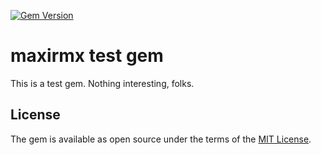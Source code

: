 [![Gem Version](https://badge.fury.io/rb/maxirmx_test_gem.svg)](https://badge.fury.io/rb/maxirmx_test_gem)

# maxirmx test gem

This is a test gem. Nothing interesting, folks.

## License

The gem is available as open source under the terms of the [MIT License](https://opensource.org/licenses/MIT).
